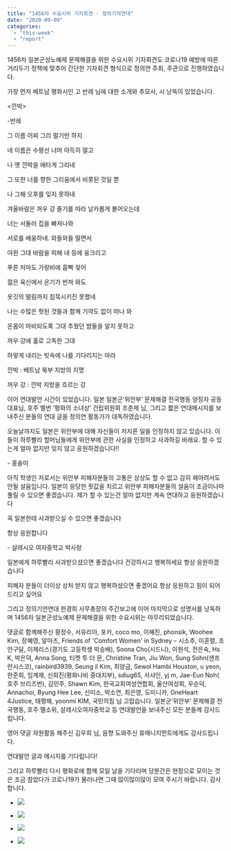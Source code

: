 ```yaml
---
title: "1456차 수요시위 기자회견 - 정의기억연대"
date: "2020-09-09"
categories: 
  - "this-week"
  - "report"
---
```


1456차 일본군성노예제 문제해결을 위한 수요시위 기자회견도 코로나19 예방에 따른 거리두기 정책에 맞추어 간단한 기자회견 형식으로 정의연 주최, 주관으로 진행하였습니다.

가장 먼저 베트남 평화시인 고 반레 님에 대한 소개와 추모사, 시 낭독이 있었습니다.

<낀박>

\-반레

그 이름 어찌 그리 멀기만 하지

네 이름은 수평선 너머 아득히 멀고

나 옛 낀박을 애타게 그리네

그 또한 너를 향한 그리움에서 비롯된 것일 뿐

나 그해 오후를 잊지 못하네

겨울바람은 꺼우 강 줄기를 따라 날카롭게 불어오는데

너는 서둘러 집을 빠져나와

서로를 배웅하네. 와들와들 떨면서

야윈 그대 바람을 피해 내 등에 웅크리고

푸른 처마도 가랑비에 흠뻑 젖어

젊은 육신에서 온기가 번져 와도

옷깃의 떨림까지 침묵시키진 못했네

나는 수많은 헛된 것들과 함께 기약도 없이 떠나 와

온몸이 마비되도록 그대 추웠던 밤들을 알지 못하고

꺼우 강에 홀로 고독한 그대

하얗게 내리는 빗속에 나를 기다리지는 마라

낀박 : 베트남 북부 지방의 지명

꺼우 강 : 낀박 지방을 흐르는 강

이어 연대발언 시간이 있었습니다. 일본 일본군‘위안부’ 문제해결 전국행동 양징자 공동대표님, 호주 멜번 ‘평화의 소녀상’ 건립위원회 조춘제 님, 그리고 짧은 연대메시지를 보내주신 분들의 연대 글을 정의연 활동가가 대독하였습니다.

오늘날까지도 일본은 위안부에 대해 자신들이 저지른 일을 인정하지 않고 있습니다. 이들이 하루빨리 할머님들에게 위안부에 관한 사실을 인정하고 사과하길 바래요. 할 수 있는게 얼마 없지만 잊지 않고 응원하겠습니다!!

\- 홍솔미

아직 학생인 저로서는 위안부 피해자분들의 고통은 상상도 할 수 없고 감히 헤아려서도 안될 설움입니다. 일본이 응당한 죗값을 치르고 위안부 피해자분들의 설움이 조금이나마 풀릴 수 있으면 좋겠습니다. 제가 할 수 있는건 얼마 없지만 계속 연대하고 응원하겠습니다

꼭 일본한테 사과받으실 수 있으면 좋겠습니다

항상 응원합니다

\- 살레시오 여자중학교 박사랑

일본에게 하루빨리 사과받으셨으면 좋겠습니다 건강하시고 행복하세요 항상 응원하겠습니다

피해자 분들이 더이상 상처 받지 않고 행복하셨으면 좋겠어요 항상 응원하고 힘이 되어드리고 싶어요

그리고 정의기언연대 한경희 사무총장의 주간보고에 이어 마지막으로 성명서를 낭독하며 1456차 일본군성노예제 문제해결을 위한 수요시위는 마무리되었습니다.

댓글로 함께해주신 황정수, 서유리아, 포카, coco mo, 이혜진, phonsik, Woohee Kim, 장혜영, 알마즈, Friends of 'Comfort Women' in Sydney – 시소추, 이훈렬, 조안구달, 이제리스(경기도 고등학생 박승배), Soona Cho(시드니), 이원석, 전은숙, Hs K, 박은덕, Anna Song, 티켓 투 더 문, Christine Tran, Jiu Won, Sung Sohn(샌프란시스코), rainbird3939, Seung il Kim, 최양금, Sewol Hambi Houston, u yeon, 한준희, 임계재, 신희진(​평화나비 중대지부), sdiug65, 서샤인, yj m, Jae-Eun Noh(​호주 브리즈번), 김민주, Shawn Kim, 한국교회여성연합회, 울산여성회, 우순덕, Annachoi, Byung Hee Lee, 신미소, 박소연, 최은영, 도미니카, OneHeart 4Justice, 태평해, yoonmi KIM, 국민의짐 님 고맙습니다. 일본군‘위안부’ 문제해결 전국행동, 호주 멜소위, 살레시오여자중학교 등 연대발언을 보내주신 모든 분들께 감사드립니다.

영어 댓글 자원활동 해주신 김우희 님, 음향 도와주신 휴매니지먼트에게도 감사드립니다.

연대발언 글과 메시지를 기다립니다!

그리고 하루빨리 다시 평화로에 함께 모일 날을 기다리며 당분간은 현장으로 모이는 것은 조금 참았다가 코로나19가 물러나면 그때 많이많이많이 모여 주시기 바랍니다. 감사합니다.

- ![](https://r2.womenandwar.net/2020/09/크기변환IMGP9543.jpg)
    
- ![](https://r2.womenandwar.net/2020/09/크기변환IMGP9560.jpg)
    
- ![](https://r2.womenandwar.net/2020/09/크기변환IMGP9575.jpg)
    
- ![](https://r2.womenandwar.net/2020/09/크기변환IMGP9583.jpg)
